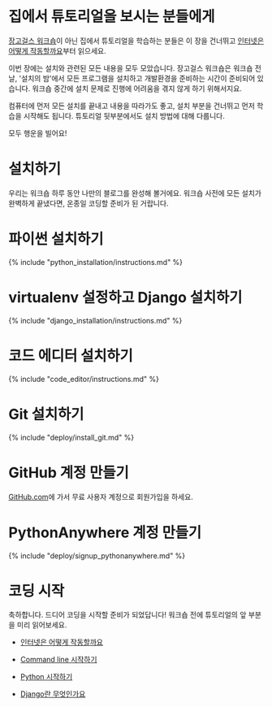 # 집에서 튜토리얼을 보시는 분들에게

[장고걸스 워크숍](http://djangogirls.org/events/)이 아닌 집에서 튜토리얼을 학습하는 분들은 이 장을 건너뛰고 [인터넷은 어떻게 작동할까요](../how_the_internet_works/README.md)부터 읽으세요.

이번 장에는 설치와 관련된 모든 내용을 모두 모았습니다. 장고걸스 워크숍은 워크숍 전날, '설치의 밤'에서 모든 프로그램을 설치하고 개발환경을 준비하는 시간이 준비되어 있습니다. 워크숍 중간에 설치 문제로 진행에 어려움을 겪지 않게 하기 위해서지요.

컴퓨터에 먼저 모든 설치를 끝내고 내용을 따라가도 좋고, 설치 부분을 건너뛰고 먼저 학습을 시작해도 됩니다. 튜토리얼 뒷부분에서도 설치 방법에 대해 다룹니다.

모두 행운을 빌어요!

# 설치하기

우리는 워크숍 하루 동안 나만의 블로그를 완성해 볼거에요. 워크숍 사전에 모든 설치가 완벽하게 끝냈다면, 온종일 코딩할 준비가 된 거랍니다.

# 파이썬 설치하기

{% include "python_installation/instructions.md" %}

# virtualenv 설정하고 Django 설치하기

{% include "django_installation/instructions.md" %}

# 코드 에디터 설치하기

{% include "code_editor/instructions.md" %}

# Git 설치하기

{% include "deploy/install_git.md" %}

# GitHub 계정 만들기

[GitHub.com](http://www.github.com)에 가서 무료 사용자 계정으로 회원가입을 하세요.

# PythonAnywhere 계정 만들기

{% include "deploy/signup_pythonanywhere.md" %}

# 코딩 시작

축하합니다. 드디어 코딩을 시작할 준비가 되었답니다! 워크숍 전에 튜토리얼의 앞 부분을 미리 읽어보세요.

  * [인터넷은 어떻게 작동할까요](../how_the_internet_works/README.md)

  * [Command line 시작하기](../intro_to_command_line/README.md)

  * [Python 시작하기](../intro_to_command_line/README.md)

  * [Django란 무엇인가요](../django/README.md)
